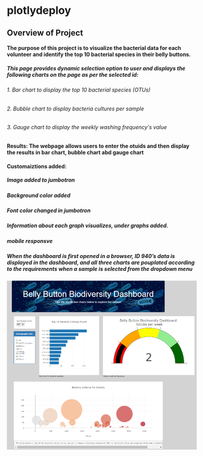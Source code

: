 # plotlydeploy
## Overview of Project
#### The purpose of this project is to visualize the bacterial data for each volunteer and identify the top 10 bacterial species in their belly buttons.
##### This page provides dynamic selection option to user and displays the following charts on the page as per the selected id:
###### 1. Bar chart to display the top 10 bacterial species (OTUs)
###### 2. Bubble chart to display bacteria cultures per sample
###### 3. Gauge chart to display the weekly washing frequency's value

#### Results: The webpage allows users to enter the otuids and then display the results in bar chart, bubble chart abd gauge chart
#### Customaiztions added:
##### Image added to jumbotron
##### Background color added
##### Font color changed in jumbotron
##### Information about each graph visualizes, under graphs added.
##### mobile responsve

##### When the dashboard is first opened in a browser, ID 940’s data is displayed in the dashboard, and all three charts are pouplated according to the requirements when a sample is selected from the dropdown menu
![image](https://github.com/vd1310/plotlydeploy/blob/main/webpage%20default.PNG)


